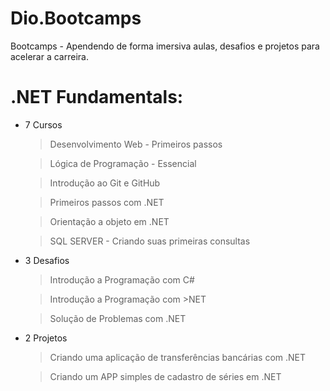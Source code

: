 # Dio.Bootcamps
Bootcamps - Apendendo de forma imersiva aulas, desafios e projetos para acelerar a carreira.

# .NET Fundamentals:
   * 7 Cursos 
      > Desenvolvimento Web - Primeiros passos
      
      > Lógica de Programação - Essencial
      
      > Introdução ao Git e GitHub
      
      > Primeiros passos com .NET
      
      > Orientação a objeto em .NET
      
      > SQL SERVER - Criando suas primeiras consultas
      
   * 3 Desafios       
      > Introdução a Programação com C#
      
      > Introdução a Programação com >NET
      
      > Solução de Problemas com .NET
   
   * 2 Projetos
      > Criando uma aplicação de transferências bancárias com .NET

      > Criando um APP simples de cadastro de séries em .NET
      
